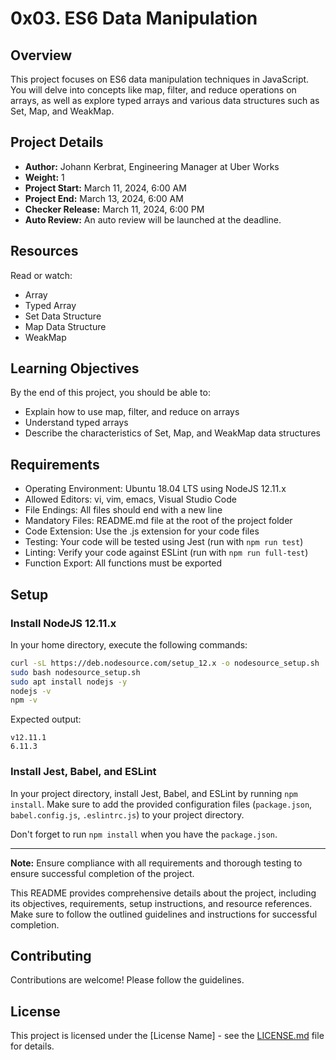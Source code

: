 
# 0x03. ES6 Data Manipulation

## Overview
This project focuses on ES6 data manipulation techniques in JavaScript. You will delve into concepts like map, filter, and reduce operations on arrays, as well as explore typed arrays and various data structures such as Set, Map, and WeakMap.

## Project Details
- **Author:** Johann Kerbrat, Engineering Manager at Uber Works
- **Weight:** 1
- **Project Start:** March 11, 2024, 6:00 AM
- **Project End:** March 13, 2024, 6:00 AM
- **Checker Release:** March 11, 2024, 6:00 PM
- **Auto Review:** An auto review will be launched at the deadline.

## Resources
Read or watch:
- Array
- Typed Array
- Set Data Structure
- Map Data Structure
- WeakMap

## Learning Objectives
By the end of this project, you should be able to:
- Explain how to use map, filter, and reduce on arrays
- Understand typed arrays
- Describe the characteristics of Set, Map, and WeakMap data structures

## Requirements
- Operating Environment: Ubuntu 18.04 LTS using NodeJS 12.11.x
- Allowed Editors: vi, vim, emacs, Visual Studio Code
- File Endings: All files should end with a new line
- Mandatory Files: README.md file at the root of the project folder
- Code Extension: Use the .js extension for your code files
- Testing: Your code will be tested using Jest (run with `npm run test`)
- Linting: Verify your code against ESLint (run with `npm run full-test`)
- Function Export: All functions must be exported

## Setup
### Install NodeJS 12.11.x
In your home directory, execute the following commands:
```bash
curl -sL https://deb.nodesource.com/setup_12.x -o nodesource_setup.sh
sudo bash nodesource_setup.sh
sudo apt install nodejs -y
nodejs -v
npm -v
```
Expected output:
```
v12.11.1
6.11.3
```

### Install Jest, Babel, and ESLint
In your project directory, install Jest, Babel, and ESLint by running `npm install`. Make sure to add the provided configuration files (`package.json`, `babel.config.js`, `.eslintrc.js`) to your project directory.

Don't forget to run `npm install` when you have the `package.json`.

---
**Note:** Ensure compliance with all requirements and thorough testing to ensure successful completion of the project.

This README provides comprehensive details about the project, including its objectives, requirements, setup instructions, and resource references. Make sure to follow the outlined guidelines and instructions for successful completion.
## Contributing

Contributions are welcome! Please follow the guidelines.

## License

This project is licensed under the [License Name] - see the [LICENSE.md](LICENSE.md) file for details.

